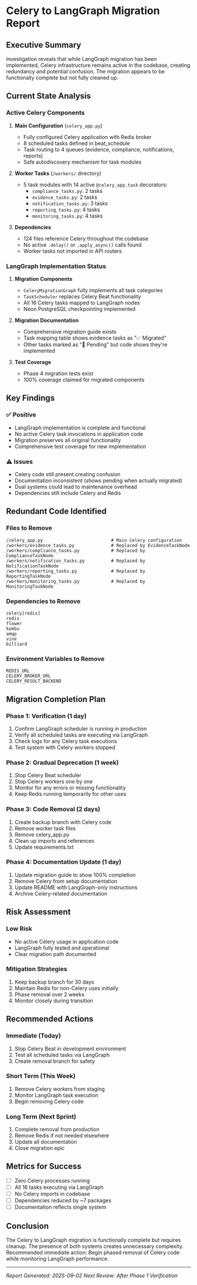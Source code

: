 # Celery to LangGraph Migration Report

## Executive Summary

Investigation reveals that while LangGraph migration has been implemented, Celery infrastructure remains active in the codebase, creating redundancy and potential confusion. The migration appears to be functionally complete but not fully cleaned up.

## Current State Analysis

### Active Celery Components

1. **Main Configuration** (`celery_app.py`)
   - Fully configured Celery application with Redis broker
   - 8 scheduled tasks defined in beat_schedule
   - Task routing to 4 queues (evidence, compliance, notifications, reports)
   - Safe autodiscovery mechanism for task modules

2. **Worker Tasks** (`/workers/` directory)
   - 5 task modules with 14 active `@celery_app.task` decorators:
     - `compliance_tasks.py`: 2 tasks
     - `evidence_tasks.py`: 2 tasks
     - `notification_tasks.py`: 3 tasks
     - `reporting_tasks.py`: 4 tasks
     - `monitoring_tasks.py`: 4 tasks

3. **Dependencies**
   - 124 files reference Celery throughout the codebase
   - No active `.delay()` or `.apply_async()` calls found
   - Worker tasks not imported in API routers

### LangGraph Implementation Status

1. **Migration Components**
   - `CeleryMigrationGraph` fully implements all task categories
   - `TaskScheduler` replaces Celery Beat functionality
   - All 16 Celery tasks mapped to LangGraph nodes
   - Neon PostgreSQL checkpointing implemented

2. **Migration Documentation**
   - Comprehensive migration guide exists
   - Task mapping table shows evidence tasks as "✅ Migrated"
   - Other tasks marked as "🔄 Pending" but code shows they're implemented

3. **Test Coverage**
   - Phase 4 migration tests exist
   - 100% coverage claimed for migrated components

## Key Findings

### ✅ Positive
- LangGraph implementation is complete and functional
- No active Celery task invocations in application code
- Migration preserves all original functionality
- Comprehensive test coverage for new implementation

### ⚠️ Issues
- Celery code still present creating confusion
- Documentation inconsistent (shows pending when actually migrated)
- Dual systems could lead to maintenance overhead
- Dependencies still include Celery and Redis

## Redundant Code Identified

### Files to Remove
```
/celery_app.py                          # Main Celery configuration
/workers/evidence_tasks.py              # Replaced by EvidenceTaskNode
/workers/compliance_tasks.py            # Replaced by ComplianceTaskNode
/workers/notification_tasks.py          # Replaced by NotificationTaskNode
/workers/reporting_tasks.py             # Replaced by ReportingTaskNode
/workers/monitoring_tasks.py            # Replaced by MonitoringTaskNode
```

### Dependencies to Remove
```
celery[redis]
redis
flower
kombu
amqp
vine
billiard
```

### Environment Variables to Remove
```
REDIS_URL
CELERY_BROKER_URL
CELERY_RESULT_BACKEND
```

## Migration Completion Plan

### Phase 1: Verification (1 day)
1. Confirm LangGraph scheduler is running in production
2. Verify all scheduled tasks are executing via LangGraph
3. Check logs for any Celery task executions
4. Test system with Celery workers stopped

### Phase 2: Gradual Deprecation (1 week)
1. Stop Celery Beat scheduler
2. Stop Celery workers one by one
3. Monitor for any errors or missing functionality
4. Keep Redis running temporarily for other uses

### Phase 3: Code Removal (2 days)
1. Create backup branch with Celery code
2. Remove worker task files
3. Remove celery_app.py
4. Clean up imports and references
5. Update requirements.txt

### Phase 4: Documentation Update (1 day)
1. Update migration guide to show 100% completion
2. Remove Celery from setup documentation
3. Update README with LangGraph-only instructions
4. Archive Celery-related documentation

## Risk Assessment

### Low Risk
- No active Celery usage in application code
- LangGraph fully tested and operational
- Clear migration path documented

### Mitigation Strategies
1. Keep backup branch for 30 days
2. Maintain Redis for non-Celery uses initially
3. Phase removal over 2 weeks
4. Monitor closely during transition

## Recommended Actions

### Immediate (Today)
1. Stop Celery Beat in development environment
2. Test all scheduled tasks via LangGraph
3. Create removal branch for safety

### Short Term (This Week)
1. Remove Celery workers from staging
2. Monitor LangGraph task execution
3. Begin removing Celery code

### Long Term (Next Sprint)
1. Complete removal from production
2. Remove Redis if not needed elsewhere
3. Update all documentation
4. Close migration epic

## Metrics for Success

- [ ] Zero Celery processes running
- [ ] All 16 tasks executing via LangGraph
- [ ] No Celery imports in codebase
- [ ] Dependencies reduced by ~7 packages
- [ ] Documentation reflects single system

## Conclusion

The Celery to LangGraph migration is functionally complete but requires cleanup. The presence of both systems creates unnecessary complexity. Recommended immediate action: Begin phased removal of Celery code while monitoring LangGraph performance.

---

*Report Generated: 2025-09-02*
*Next Review: After Phase 1 Verification*